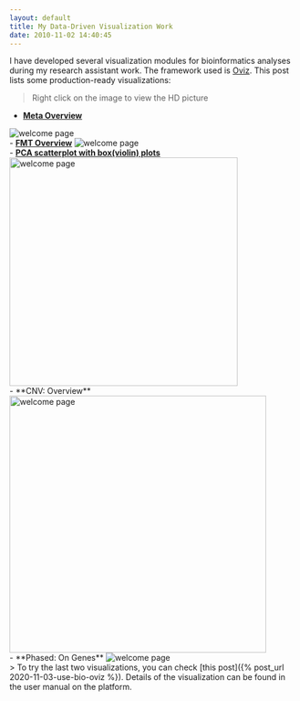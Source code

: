 ```yaml
---
layout: default
title: My Data-Driven Visualization Work
date: 2010-11-02 14:40:45
---
```


I have developed several visualization modules for bioinformatics analyses during my research assistant work. The framework used is <a href= "https://oviz.org" target="_blank" >Oviz</a>. This post lists some production-ready visualizations:

> Right click on the image to view the HD picture

- <a href= "https://gutmeta.deepomics.org/visualizer/analysis/meta-overview" target="_blank" ><b>Meta Overview</b></a>
<img src="{{ site.url }}{{ site.baseurl }}/public/media/viz_meta.png" alt="welcome page"/>
<br>
<!--more-->
- <a href= "https://gutmeta.deepomics.org/visualizer/analysis/fmt-overview" target="_blank" ><b>FMT Overview</b></a>
<img src="{{ site.url }}{{ site.baseurl }}/public/media/viz_fmt.png" alt="welcome page"/>
<br>
- <a href= "https://gutmeta.deepomics.org/visualizer/analysis/pca" target="_blank" ><b>PCA scatterplot with box(violin) plots</b></a>
<img src="{{ site.url }}{{ site.baseurl }}/public/media/viz_pca.png" style="height:400px" alt="welcome page"/>
<br>
- **CNV: Overview**
<img src="{{ site.url }}{{ site.baseurl }}/public/media/viz_cnv.png" alt="welcome page" style="height:450px"/>
<br>
- **Phased: On Genes**
<img src="{{ site.url }}{{ site.baseurl }}/public/media/viz_phased.png" alt="welcome page" />
<br>
> To try the last two visualizations, you can check [this post]({% post_url 2020-11-03-use-bio-oviz %}). Details of the visualization can be found in the user manual on the platform.
